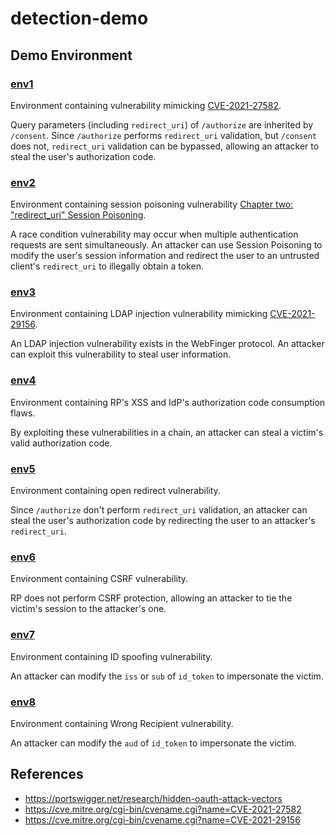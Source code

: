 # detection-demo
## Demo Environment
### [env1](./env1)
Environment containing vulnerability mimicking [CVE-2021-27582](https://cve.mitre.org/cgi-bin/cvename.cgi?name=CVE-2021-27582).

Query parameters (including `redirect_uri`) of `/authorize` are inherited by `/consent`. Since `/authorize` performs `redirect_uri` validation, but `/consent` does not, `redirect_uri` validation can be bypassed, allowing an attacker to steal the user's authorization code.

### [env2](./env2)
Environment containing session poisoning vulnerability [Chapter two: "redirect_uri" Session Poisoning](https://portswigger.net/research/hidden-oauth-attack-vectors).

A race condition vulnerability may occur when multiple authentication requests are sent simultaneously. An attacker can use Session Poisoning to modify the user's session information and redirect the user to an untrusted client's `redirect_uri` to illegally obtain a token.

### [env3](./env3)
Environment containing LDAP injection vulnerability mimicking [CVE-2021-29156](https://cve.mitre.org/cgi-bin/cvename.cgi?name=CVE-2021-29156).

An LDAP injection vulnerability exists in the WebFinger protocol. An attacker can exploit this vulnerability to steal user information.

### [env4](./env4)
Environment containing RP's XSS and IdP's authorization code consumption flaws. 

By exploiting these vulnerabilities in a chain, an attacker can steal a victim's valid authorization code.

### [env5](./env5)
Environment containing open redirect vulnerability.

Since `/authorize` don't perform `redirect_uri` validation, an attacker can steal the user's authorization code by redirecting the user to an attacker's `redirect_uri`.

### [env6](./env6)
Environment containing CSRF vulnerability.

RP does not perform CSRF protection, allowing an attacker to tie the victim's session to the attacker's one.

### [env7](./env7)
Environment containing ID spoofing vulnerability.

An attacker can modify the `iss` or `sub` of `id_token` to impersonate the victim.

### [env8](./env8)
Environment containing Wrong Recipient vulnerability.

An attacker can modify the `aud` of `id_token` to impersonate the victim.

## References
- https://portswigger.net/research/hidden-oauth-attack-vectors
- https://cve.mitre.org/cgi-bin/cvename.cgi?name=CVE-2021-27582
- https://cve.mitre.org/cgi-bin/cvename.cgi?name=CVE-2021-29156
